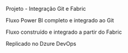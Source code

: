 Projeto - Integração Git e Fabric

Fluxo Power BI completo e integrado ao Git

Fluxo construído e integrado a partir do Fabric

Replicado no Dzure DevOps